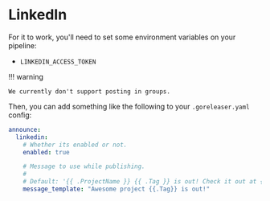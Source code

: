 # LinkedIn

For it to work, you'll need to set some environment variables on your pipeline:

- `LINKEDIN_ACCESS_TOKEN`

!!! warning

    We currently don't support posting in groups.

Then, you can add something like the following to your `.goreleaser.yaml` config:

```yaml title=".goreleaser.yaml"
announce:
  linkedin:
    # Whether its enabled or not.
    enabled: true

    # Message to use while publishing.
    #
    # Default: '{{ .ProjectName }} {{ .Tag }} is out! Check it out at {{ .ReleaseURL }}'.
    message_template: "Awesome project {{.Tag}} is out!"
```

<!-- md:templates -->
